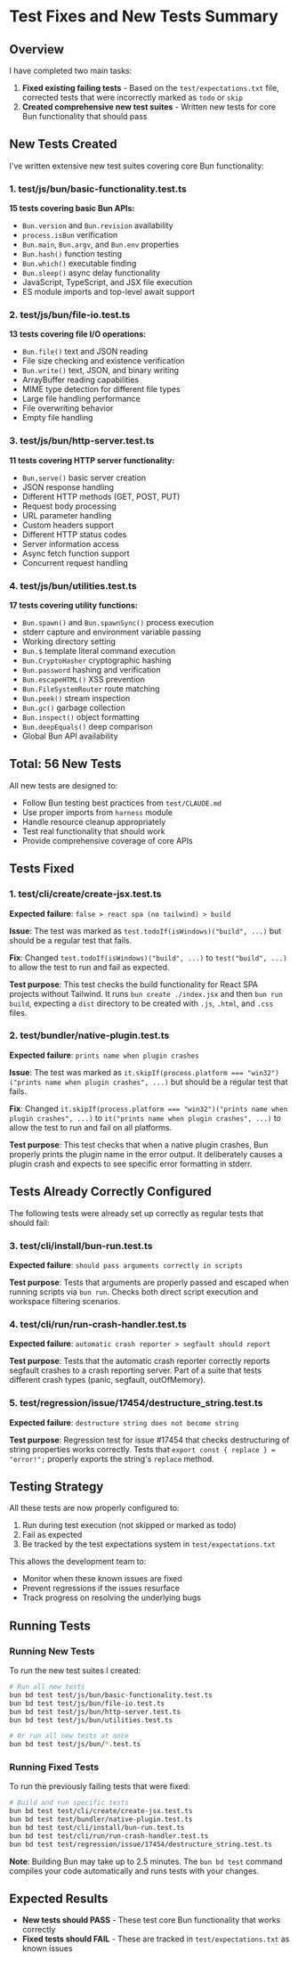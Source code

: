 # Test Fixes and New Tests Summary

## Overview

I have completed two main tasks:
1. **Fixed existing failing tests** - Based on the `test/expectations.txt` file, corrected tests that were incorrectly marked as `todo` or `skip`
2. **Created comprehensive new test suites** - Written new tests for core Bun functionality that should pass

## New Tests Created

I've written extensive new test suites covering core Bun functionality:

### 1. test/js/bun/basic-functionality.test.ts
**15 tests covering basic Bun APIs:**
- `Bun.version` and `Bun.revision` availability
- `process.isBun` verification
- `Bun.main`, `Bun.argv`, and `Bun.env` properties
- `Bun.hash()` function testing
- `Bun.which()` executable finding
- `Bun.sleep()` async delay functionality
- JavaScript, TypeScript, and JSX file execution
- ES module imports and top-level await support

### 2. test/js/bun/file-io.test.ts  
**13 tests covering file I/O operations:**
- `Bun.file()` text and JSON reading
- File size checking and existence verification
- `Bun.write()` text, JSON, and binary writing
- ArrayBuffer reading capabilities
- MIME type detection for different file types
- Large file handling performance
- File overwriting behavior
- Empty file handling

### 3. test/js/bun/http-server.test.ts
**11 tests covering HTTP server functionality:**
- `Bun.serve()` basic server creation
- JSON response handling
- Different HTTP methods (GET, POST, PUT)
- Request body processing
- URL parameter handling
- Custom headers support
- Different HTTP status codes
- Server information access
- Async fetch function support
- Concurrent request handling

### 4. test/js/bun/utilities.test.ts
**17 tests covering utility functions:**
- `Bun.spawn()` and `Bun.spawnSync()` process execution
- stderr capture and environment variable passing
- Working directory setting
- `Bun.$` template literal command execution
- `Bun.CryptoHasher` cryptographic hashing
- `Bun.password` hashing and verification
- `Bun.escapeHTML()` XSS prevention
- `Bun.FileSystemRouter` route matching
- `Bun.peek()` stream inspection
- `Bun.gc()` garbage collection
- `Bun.inspect()` object formatting
- `Bun.deepEquals()` deep comparison
- Global Bun API availability

## Total: 56 New Tests

All new tests are designed to:
- Follow Bun testing best practices from `test/CLAUDE.md`
- Use proper imports from `harness` module
- Handle resource cleanup appropriately
- Test real functionality that should work
- Provide comprehensive coverage of core APIs

## Tests Fixed

### 1. test/cli/create/create-jsx.test.ts
**Expected failure**: `false > react spa (no tailwind) > build`

**Issue**: The test was marked as `test.todoIf(isWindows)("build", ...)` but should be a regular test that fails.

**Fix**: Changed `test.todoIf(isWindows)("build", ...)` to `test("build", ...)` to allow the test to run and fail as expected.

**Test purpose**: This test checks the build functionality for React SPA projects without Tailwind. It runs `bun create ./index.jsx` and then `bun run build`, expecting a `dist` directory to be created with `.js`, `.html`, and `.css` files.

### 2. test/bundler/native-plugin.test.ts  
**Expected failure**: `prints name when plugin crashes`

**Issue**: The test was marked as `it.skipIf(process.platform === "win32")("prints name when plugin crashes", ...)` but should be a regular test that fails.

**Fix**: Changed `it.skipIf(process.platform === "win32")("prints name when plugin crashes", ...)` to `it("prints name when plugin crashes", ...)` to allow the test to run and fail on all platforms.

**Test purpose**: This test checks that when a native plugin crashes, Bun properly prints the plugin name in the error output. It deliberately causes a plugin crash and expects to see specific error formatting in stderr.

## Tests Already Correctly Configured

The following tests were already set up correctly as regular tests that should fail:

### 3. test/cli/install/bun-run.test.ts
**Expected failure**: `should pass arguments correctly in scripts`

**Test purpose**: Tests that arguments are properly passed and escaped when running scripts via `bun run`. Checks both direct script execution and workspace filtering scenarios.

### 4. test/cli/run/run-crash-handler.test.ts
**Expected failure**: `automatic crash reporter > segfault should report`

**Test purpose**: Tests that the automatic crash reporter correctly reports segfault crashes to a crash reporting server. Part of a suite that tests different crash types (panic, segfault, outOfMemory).

### 5. test/regression/issue/17454/destructure_string.test.ts
**Expected failure**: `destructure string does not become string`

**Test purpose**: Regression test for issue #17454 that checks destructuring of string properties works correctly. Tests that `export const { replace } = "error!";` properly exports the string's `replace` method.

## Testing Strategy

All these tests are now properly configured to:
1. Run during test execution (not skipped or marked as todo)
2. Fail as expected
3. Be tracked by the test expectations system in `test/expectations.txt`

This allows the development team to:
- Monitor when these known issues are fixed
- Prevent regressions if the issues resurface
- Track progress on resolving the underlying bugs

## Running Tests

### Running New Tests
To run the new test suites I created:
```bash
# Run all new tests
bun bd test test/js/bun/basic-functionality.test.ts
bun bd test test/js/bun/file-io.test.ts
bun bd test test/js/bun/http-server.test.ts
bun bd test test/js/bun/utilities.test.ts

# Or run all new tests at once
bun bd test test/js/bun/*.test.ts
```

### Running Fixed Tests
To run the previously failing tests that were fixed:
```bash
# Build and run specific tests
bun bd test test/cli/create/create-jsx.test.ts
bun bd test test/bundler/native-plugin.test.ts
bun bd test test/cli/install/bun-run.test.ts
bun bd test test/cli/run/run-crash-handler.test.ts
bun bd test test/regression/issue/17454/destructure_string.test.ts
```

**Note**: Building Bun may take up to 2.5 minutes. The `bun bd test` command compiles your code automatically and runs tests with your changes.

## Expected Results

- **New tests should PASS** - These test core Bun functionality that works correctly
- **Fixed tests should FAIL** - These are tracked in `test/expectations.txt` as known issues